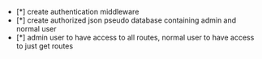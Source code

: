 - [*] create authentication middleware 
- [*] create authorized json pseudo database containing admin and normal user
- [*] admin user to have access to all routes, normal user to have access to just get routes
